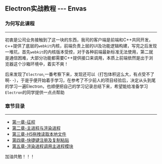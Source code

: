 ## Electron实战教程 --- Envas

### 为何写此课程
---
初衷是公司业务接触到了这一块的东西，我司的客户端是前端和C++共同开发，c++提供了底层的`webkit`内核，前端负责上层的UI及功能逻辑构建，写完之后发现一堆坑，首先`webkit`的内核版本受控，对于各种前端最新标准无法使用，第二就是通信困难，大部分功能都需要C++提供接口来调用，本质上前端依然是出于浏览器这个沙箱环境中，着实不爽！


后来发现了`Electron`,一番考察下来，发现还可以（打包体积这么大，有点受不了啊-  -），于是乎便开始着手学习，在参考了不少前人的项目经验后，决定从头到尾的学习一遍Electron，也顺便把自己的学习记录总结下来，希望能给准备学习`Electron`的同学提供一点点帮助

### 章节目录
---
- [第一章-征程](https://github.com/luojinxu520/electron-lessons/tree/master/lessons0)  
- [第二章-主进程与渲染进程](https://github.com/luojinxu520/electron-lessons/tree/master/lessons1)  
- [第三章-H5拖拽读取本地文件](https://github.com/luojinxu520/electron-lessons/tree/master/lessons2)  
- [第四章-快捷键注册及复制粘贴](https://github.com/luojinxu520/electron-lessons/tree/master/lessons3)  
- [第五章-渲染进程调用主进程模块](https://github.com/luojinxu520/electron-lessons/tree/master/lessons4)

加油共勉！！！

